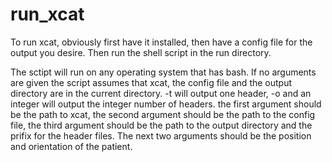 # run_xcat

To run xcat, obviously first have it installed, then have a config file for the output you desire. Then run the shell script in the run directory.

The sctipt will run on any operating system that has bash. If no arguments are given the script assumes that xcat, the config file and the output directory are in the current directory. -t will output one header, -o and an integer will output the integer number of headers. the first argument should be the path to xcat, the second argument should be the path to the config file, the third argument should be the path to the output directory and the prifix for the header files. The next two arguments should be the position and orientation of the patient.
